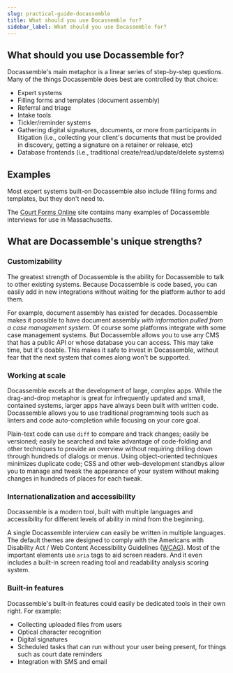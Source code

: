 ```yaml
---
slug: practical-guide-docassemble
title: What should you use Docassemble for?
sidebar_label: What should you use Docassemble for?
---
```


## What should you use Docassemble for?

Docassemble's main metaphor is a linear series of step-by-step questions. Many of the things Docassemble does best are controlled by that choice: 

* Expert systems
* Filling forms and templates (document assembly)
* Referral and triage
* Intake tools
* Tickler/reminder systems
* Gathering digital signatures, documents, or more from participants in litigation (i.e., collecting your client's documents that must be provided in discovery, getting a signature on a retainer or release, etc)
* Database frontends (i.e., traditional create/read/update/delete systems)

## Examples

Most expert systems built-on Docassemble also include filling forms and templates, but they don't need to.

The [Court Forms Online](https://courtformsonline.org) site contains many examples
of Docassemble interviews for use in Massachusetts.

## What are Docassemble's unique strengths?

### Customizability
The greatest strength of Docassemble is the ability for Docassemble to talk to other existing systems. Because Docassemble is code based, you can easily add in new integrations without waiting for the platform author to add them.

For example, document assembly has existed for decades. Docassemble makes it possible to have document assembly _with information pulled from a case management system_. Of course some platforms integrate with some case management systems. But Docassemble allows you to use any CMS that has a public API or whose database you can access. This may take time, but it's doable. This makes it safe to invest in Docassemble, without fear that the next system that comes along won't be supported.

### Working at scale
Docassemble excels at the development of large, complex apps. While the drag-and-drop metaphor is great for infrequently updated and small, contained systems, larger apps have always been built with written code. Docassemble allows you to use traditional programming tools such as linters and code auto-completion while focusing on your core goal. 

Plain-text code can use `diff` to compare and track changes; easily be versioned; easily be searched and take advantage of code-folding and other techniques to provide an overview without requiring drilling down through hundreds of dialogs or menus. Using object-oriented techniques minimizes duplicate code; CSS and other web-development standbys allow you to manage and tweak the appearance of your system without making changes in hundreds of places for each tweak.

### Internationalization and accessibility

Docassemble is a modern tool, built with multiple languages and accessibility for different levels of ability in mind from the beginning.

A single Docassemble interview can easily be written in multiple languages. The default themes are designed to comply with the Americans with Disability Act / Web Content Accessibility Guidelines ([WCAG](https://en.wikipedia.org/wiki/Web_Content_Accessibility_Guidelines)). Most of the important elements use `aria` tags to aid screen readers. And it even includes a built-in screen reading tool and readability analysis scoring system.

### Built-in features

Docassemble's built-in features could easily be dedicated tools in their own right. For example:

* Collecting uploaded files from users
* Optical character recognition
* Digital signatures
* Scheduled tasks that can run without your user being present, for things such as court date reminders
* Integration with SMS and email

